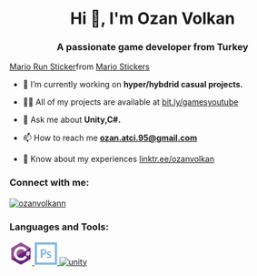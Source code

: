 <h1 align="center">Hi 👋, I'm Ozan Volkan</h1>
<h3 align="center">A passionate game developer from Turkey</h3>

<div class="tenor-gif-embed" data-postid="16569726" data-share-method="host" data-aspect-ratio="1" data-width="100%"><a href="https://tenor.com/view/mario-run-pixel-new-smooth-gif-16569726">Mario Run Sticker</a>from <a href="https://tenor.com/search/mario-stickers">Mario Stickers</a></div> <script type="text/javascript" async src="https://tenor.com/embed.js"></script>

- 🔭 I’m currently working on **hyper/hybdrid casual projects.**

- 👨‍💻 All of my projects are available at [bit.ly/gamesyoutube](bit.ly/gamesyoutube)

- 💬 Ask me about **Unity,C#.**

- 📫 How to reach me **ozan.atci.95@gmail.com**

- 📄 Know about my experiences [linktr.ee/ozanvolkan](linktr.ee/ozanvolkan)

<h3 align="left">Connect with me:</h3>
<p align="left">
<a href="https://linkedin.com/in/ozanvolkann" target="blank"><img align="center" src="https://raw.githubusercontent.com/rahuldkjain/github-profile-readme-generator/master/src/images/icons/Social/linked-in-alt.svg" alt="ozanvolkann" height="30" width="40" /></a>
</p>

<h3 align="left">Languages and Tools:</h3>
<p align="left"> <a href="https://www.w3schools.com/cs/" target="_blank" rel="noreferrer"> <img src="https://raw.githubusercontent.com/devicons/devicon/master/icons/csharp/csharp-original.svg" alt="csharp" width="40" height="40"/> </a> <a href="https://www.photoshop.com/en" target="_blank" rel="noreferrer"> <img src="https://raw.githubusercontent.com/devicons/devicon/master/icons/photoshop/photoshop-line.svg" alt="photoshop" width="40" height="40"/> </a> <a href="https://unity.com/" target="_blank" rel="noreferrer"> <img src="https://www.vectorlogo.zone/logos/unity3d/unity3d-icon.svg" alt="unity" width="40" height="40"/> </a> </p>
